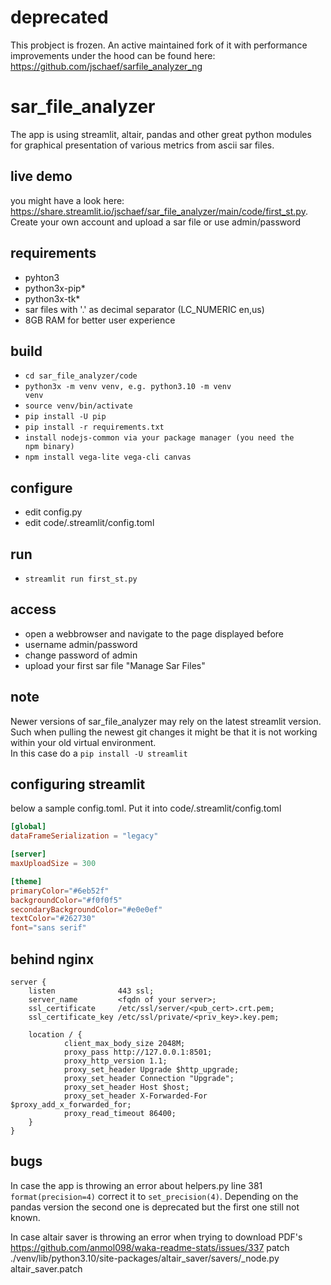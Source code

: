 # deprecated
This probject is frozen. An active maintained fork of it with performance improvements under the
hood can be found here: <https://github.com/jschaef/sarfile_analyzer_ng>

# sar_file_analyzer
The app is using streamlit, altair, pandas and other great python modules   
for graphical presentation of various metrics from ascii sar files.

## live demo
you might have a look here:
<https://share.streamlit.io/jschaef/sar_file_analyzer/main/code/first_st.py>.
Create your own account and upload a sar file or use admin/password

## requirements
* pyhton3 
* python3x-pip* 
* python3x-tk*
* sar files with '.' as decimal separator (LC_NUMERIC en,us)
* 8GB RAM for better user experience

## build
* <code>cd sar_file_analyzer/code</code>
* <code>python3x -m venv venv, e.g. python3.10 -m venv venv</code> 
* <code>source venv/bin/activate</code> 
* <code>pip install -U pip</code>
* <code>pip install -r requirements.txt</code>
* <code>install nodejs-common via your package manager (you need the npm binary)</code>
* <code>npm install vega-lite vega-cli canvas</code>

## configure
* edit config.py
* edit code/.streamlit/config.toml
## run
* <code>streamlit run first_st.py</code>

## access
* open a webbrowser and navigate to the page displayed before
* username admin/password
* change password of admin
* upload your first sar file "Manage Sar Files"

## note
Newer versions of sar_file_analyzer may rely on the latest streamlit version.   
Such when pulling the newest git changes it might be that it is not working
within your old virtual environment.   
In this case do a <code>pip install -U streamlit</code>

## configuring streamlit
below a sample config.toml. Put it into code/.streamlit/config.toml
```toml
[global]
dataFrameSerialization = "legacy"

[server]
maxUploadSize = 300

[theme]
primaryColor="#6eb52f"
backgroundColor="#f0f0f5"
secondaryBackgroundColor="#e0e0ef"
textColor="#262730"
font="sans serif"
```
## behind nginx
```
server {
    listen              443 ssl;
    server_name         <fqdn of your server>;
    ssl_certificate     /etc/ssl/server/<pub_cert>.crt.pem;
    ssl_certificate_key /etc/ssl/private/<priv_key>.key.pem;
    
    location / {
            client_max_body_size 2048M;
            proxy_pass http://127.0.0.1:8501;
            proxy_http_version 1.1;
            proxy_set_header Upgrade $http_upgrade;
            proxy_set_header Connection "Upgrade";
            proxy_set_header Host $host;
            proxy_set_header X-Forwarded-For $proxy_add_x_forwarded_for;
            proxy_read_timeout 86400;
    }
}
```

## bugs
In case the app is throwing an error about helpers.py line 381 <code>format(precision=4)</code>
correct it to <code>set_precision(4)</code>.
Depending on the pandas version the second one is deprecated but the first one still not known.

In case altair saver is throwing an error when trying to download PDF's
<https://github.com/anmol098/waka-readme-stats/issues/337>
patch ./venv/lib/python3.10/site-packages/altair_saver/savers/_node.py altair_saver.patch
